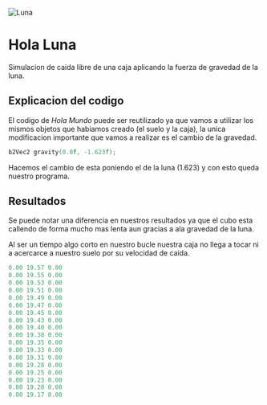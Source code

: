 ![Luna](https://static.ct10000.com/uploads/20221009/60177fb24bdb05c9ad043c220f2a54eb.png)

# Hola Luna

Simulacion de caida libre de una caja aplicando la fuerza de gravedad de la luna.

## Explicacion del codigo

El codigo de *Hola Mundo* puede ser reutilizado ya que vamos a utilizar los mismos objetos
que habiamos creado (el suelo y la caja), la unica modificacion importante que vamos a realizar 
es el cambio de la gravedad. 

```c++
b2Vec2 gravity(0.0f, -1.623f);
```

Hacemos el cambio de esta poniendo el de la luna (1.623) y con esto queda nuestro programa.

## Resultados 

Se puede notar una diferencia en nuestros resultados ya que el cubo esta callendo de 
forma mucho mas lenta aun gracias a ala gravedad de la luna.

Al ser un tiempo algo corto en nuestro bucle nuestra caja no llega a tocar ni a acercarce 
a nuestro suelo por su velocidad de caida.

```c++
0.00 19.57 0.00
0.00 19.55 0.00
0.00 19.53 0.00
0.00 19.51 0.00
0.00 19.49 0.00
0.00 19.47 0.00
0.00 19.45 0.00
0.00 19.43 0.00
0.00 19.40 0.00
0.00 19.38 0.00
0.00 19.35 0.00
0.00 19.33 0.00
0.00 19.31 0.00
0.00 19.28 0.00
0.00 19.25 0.00
0.00 19.23 0.00
0.00 19.20 0.00
0.00 19.17 0.00
```
